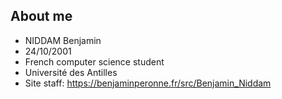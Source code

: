 ## About me

- NIDDAM Benjamin
- 24/10/2001
- French computer science student
- Université des Antilles
- Site staff: https://benjaminperonne.fr/src/Benjamin_Niddam

